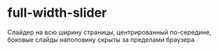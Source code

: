 # full-width-slider
Слайдер на всю ширину страницы, центрированный по-середине, боковые слайды наполовину скрыты за пределами браузера
